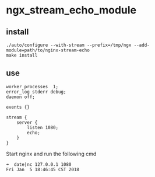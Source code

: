 # ngx_stream_echo_module

## install

    ./auto/configure --with-stream --prefix=/tmp/ngx --add-module=path/to/nginx-stream-echo
    make install

## use

```
worker_processes  1;
error_log stderr debug;
daemon off;

events {}

stream {
    server {
        listen 1080;
        echo;
    }
}
```

Start nginx and run the following cmd

    ➜  date|nc 127.0.0.1 1080
    Fri Jan  5 18:46:45 CST 2018
